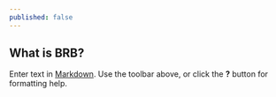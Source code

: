 ```yaml
---
published: false
---
```

## What is BRB?

Enter text in [Markdown](http://daringfireball.net/projects/markdown/). Use the toolbar above, or click the **?** button for formatting help.

